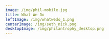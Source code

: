 ```yaml
---
image: /img/phil-mobile.jpg
title: What We Do
leftImage: /img/whatwedo_1.png
centerImage: /img/seth_nick.png
desktopImage: /img/philantrophy_desktop.png
---
```

